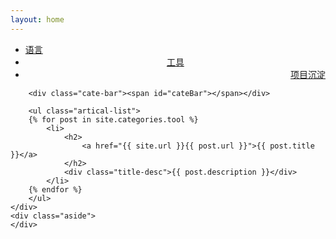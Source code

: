 ```yaml
---
layout: home
---
```


<div class="index-content opinion">
    <div class="section">
        <ul class="artical-cate">
            <li><a href="{{ site.url }}/"><span>语言</span></a></li>
            <li class="on" style="text-align:center"><a href="{{ site.url }}/tool"><span>工具</span></a></li>
            <li style="text-align:right"><a href="{{ site.url }}/project"><span>项目沉淀</span></a></li>
        </ul>

        <div class="cate-bar"><span id="cateBar"></span></div>

        <ul class="artical-list">
        {% for post in site.categories.tool %}
            <li>
                <h2>
                    <a href="{{ site.url }}{{ post.url }}">{{ post.title }}</a>
                </h2>
                <div class="title-desc">{{ post.description }}</div>
            </li>
        {% endfor %}
        </ul>
    </div>
    <div class="aside">
    </div>
</div>
